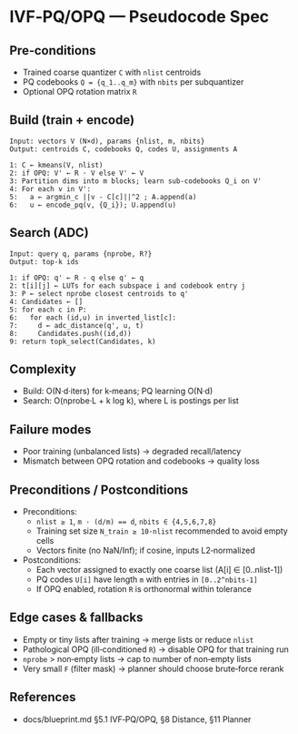 # IVF‑PQ/OPQ — Pseudocode Spec

## Pre‑conditions
- Trained coarse quantizer `C` with `nlist` centroids
- PQ codebooks `Q = {q_1..q_m}` with `nbits` per subquantizer
- Optional OPQ rotation matrix `R`

## Build (train + encode)
```
Input: vectors V (N×d), params {nlist, m, nbits}
Output: centroids C, codebooks Q, codes U, assignments A

1: C ← kmeans(V, nlist)
2: if OPQ: V' ← R · V else V' ← V
3: Partition dims into m blocks; learn sub-codebooks Q_i on V'
4: For each v in V':
5:   a ← argmin_c ||v - C[c]||^2 ; A.append(a)
6:   u ← encode_pq(v, {Q_i}); U.append(u)
```

## Search (ADC)
```
Input: query q, params {nprobe, R?}
Output: top-k ids

1: if OPQ: q' ← R · q else q' ← q
2: t[i][j] ← LUTs for each subspace i and codebook entry j
3: P ← select nprobe closest centroids to q'
4: Candidates ← []
5: for each c in P:
6:   for each (id,u) in inverted_list[c]:
7:     d ← adc_distance(q', u, t)
8:     Candidates.push((id,d))
9: return topk_select(Candidates, k)
```

## Complexity
- Build: O(N·d·iters) for k‑means; PQ learning O(N·d)
- Search: O(nprobe·L + k log k), where L is postings per list

## Failure modes
- Poor training (unbalanced lists) → degraded recall/latency
- Mismatch between OPQ rotation and codebooks → quality loss


## Preconditions / Postconditions
- Preconditions:
  - `nlist ≥ 1`, `m · (d/m) == d`, `nbits ∈ {4,5,6,7,8}`
  - Training set size `N_train ≥ 10·nlist` recommended to avoid empty cells
  - Vectors finite (no NaN/Inf); if cosine, inputs L2‑normalized
- Postconditions:
  - Each vector assigned to exactly one coarse list (A[i] ∈ [0..nlist-1])
  - PQ codes `U[i]` have length `m` with entries in `[0..2^nbits-1]`
  - If OPQ enabled, rotation `R` is orthonormal within tolerance

## Edge cases & fallbacks
- Empty or tiny lists after training → merge lists or reduce `nlist`
- Pathological OPQ (ill‑conditioned `R`) → disable OPQ for that training run
- `nprobe` > non‑empty lists → cap to number of non‑empty lists
- Very small `F` (filter mask) → planner should choose brute‑force rerank

## References
- docs/blueprint.md §5.1 IVF‑PQ/OPQ, §8 Distance, §11 Planner

